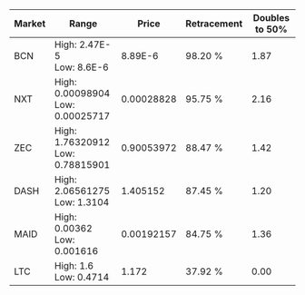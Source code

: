 | Market | Range | Price| Retracement | Doubles to 50% |
| --- | --- | --- | --- | --- |
| BCN | High: 2.47E-5<br />Low: 8.6E-6 | 8.89E-6 | 98.20 % | 1.87 |
| NXT | High: 0.00098904<br />Low: 0.00025717 | 0.00028828 | 95.75 % | 2.16 |
| ZEC | High: 1.76320912<br />Low: 0.78815901 | 0.90053972 | 88.47 % | 1.42 |
| DASH | High: 2.06561275<br />Low: 1.3104 | 1.405152 | 87.45 % | 1.20 |
| MAID | High: 0.00362<br />Low: 0.001616 | 0.00192157 | 84.75 % | 1.36 |
| LTC | High: 1.6<br />Low: 0.4714 | 1.172 | 37.92 % | 0.00 |
